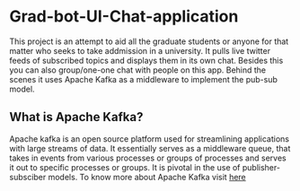 # Grad-bot-UI-Chat-application

This project is an attempt to aid all the graduate students or anyone for that matter who seeks to take addmission in a university.
It pulls live twitter feeds of subscribed topics and displays them in its own chat. Besides this you can also group/one-one chat
with people on this app. Behind the scenes it uses Apache Kafka as a middleware to implement the pub-sub model.

<h2> What is Apache Kafka?</h2>
Apache kafka is an open source platform used for streamlining applications with large streams of data. It essentially serves as a
middleware queue, that takes in events from various processes or groups of processes and serves it out to specific processes or groups.
It is pivotal in the use of publisher-subsciber models. To know more about Apache Kafka visit <a href="https://www.confluent.io/what-is-apache-kafka/">
here</a>
